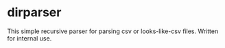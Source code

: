 # dirparser

This simple recursive parser for parsing csv or looks-like-csv files.
Written for internal use.
